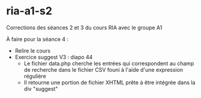 # ria-a1-s2
Corrections des séances 2 et 3 du cours RIA avec le groupe A1

À faire pour la séance 4 :

- Relire le cours
- Exercice suggest V3 : diapo 44
  - Le fichier data.php cherche les entrées qui correspondent au champ de recherche dans le fichier CSV founi à l'aide d'une expression régulière
  - Il retourne une portion de fichier XHTML prête à être intégrée dans la div "suggest"


